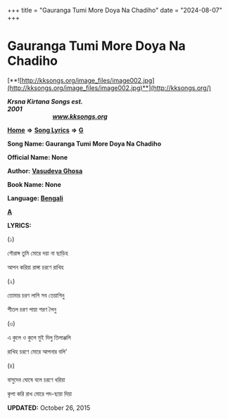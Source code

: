+++
title = "Gauranga Tumi More Doya Na Chadiho"
date = "2024-08-07"
+++

# Gauranga Tumi More Doya Na Chadiho
[**![http://kksongs.org/image_files/image002.jpg](http://kksongs.org/image_files/image002.jpg)**](http://kksongs.org/)

**_Krsna Kirtana Songs est. 2001_**                                                                                                                                                 **_www.kksongs.org_**

**[Home](http://kksongs.org/)** **⇒** **[Song Lyrics](http://kksongs.org/lyrics.html)** **⇒** **[G](http://kksongs.org/songs/song_g.html)**

**Song Name: Gauranga Tumi More Doya Na Chadiho**

**Official Name: None**

**Author:** [**Vasudeva Ghosa**](http://kksongs.org/authors/list/vasudeva_g.html)

**Book Name: None**

**Language: [Bengali](http://kksongs.org/language/list/bengali.html)**

**[A](http://kksongs.org/songs/g/gaurangatumimoredoyana.html)**

**LYRICS:**

(১)

গৌরাঙ্গ তুমি মোরে দয়া না ছাড়িহ

আপন করিয়া রাঙ্গা চরণে রাখিহ

(২)

তোমার চরণ লাগি সব তেয়াগিনু

শীতল চরণ পায়া শরণ লৈনু

(৩)

এ কুলে ও কুলে মুই দিলু তিলাঞ্জলি

রাখিহ চরণে মোরে আপনার বলি’

(৪)

বাসুদেব ঘোষে বলে চরণে ধরিয়া

কৃপা করি রাখ মোরে পদ\-ছায়া দিয়া

**UPDATED:** October 26, 2015